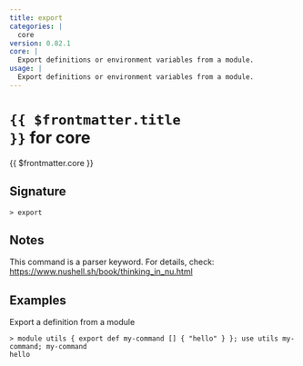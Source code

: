 ```yaml
---
title: export
categories: |
  core
version: 0.82.1
core: |
  Export definitions or environment variables from a module.
usage: |
  Export definitions or environment variables from a module.
---
```


# <code>{{ $frontmatter.title }}</code> for core

<div class='command-title'>{{ $frontmatter.core }}</div>

## Signature

```> export ```

## Notes
This command is a parser keyword. For details, check:
  https://www.nushell.sh/book/thinking_in_nu.html
## Examples

Export a definition from a module
```shell
> module utils { export def my-command [] { "hello" } }; use utils my-command; my-command
hello
```

